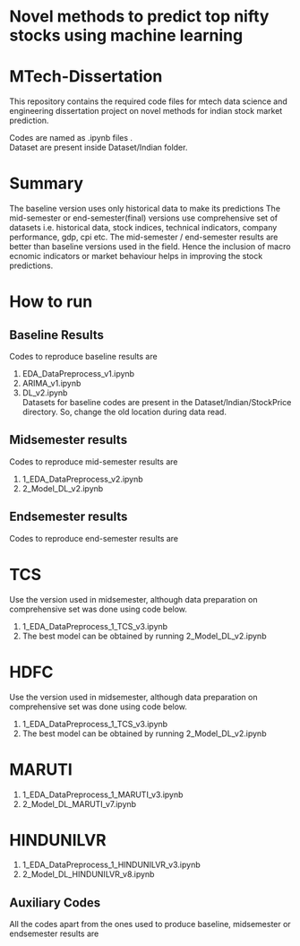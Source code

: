 # Novel methods to predict top nifty stocks using machine learning

# MTech-Dissertation
This repository contains the required code files for mtech data science and engineering dissertation project on novel methods for indian stock market prediction.

Codes are named as .ipynb files .<br>
Dataset are present inside Dataset/Indian folder.

# Summary
The baseline version uses only historical data to make its predictions
The mid-semester or end-semester(final) versions use comprehensive set of datasets i.e. historical data, stock indices, technical indicators, company performance, gdp, cpi etc.
The mid-semester / end-semester results are better than baseline versions used in the field. 
Hence the inclusion of macro ecnomic indicators or market behaviour helps in improving the stock predictions.

# How to run

## Baseline Results
Codes to reproduce baseline results are
1. EDA_DataPreprocess_v1.ipynb
2. ARIMA_v1.ipynb
3. DL_v2.ipynb <br>
Datasets for baseline codes are present in the Dataset/Indian/StockPrice directory. So, change the old location during data read.

## Midsemester results
Codes to reproduce mid-semester results are
1. 1_EDA_DataPreprocess_v2.ipynb
2. 2_Model_DL_v2.ipynb

## Endsemester results
Codes to reproduce end-semester results are

# TCS
Use the version used in midsemester, although data preparation on comprehensive set was done using code below.
1. 1_EDA_DataPreprocess_1_TCS_v3.ipynb
2. The best model can be obtained by running 2_Model_DL_v2.ipynb

# HDFC
Use the version used in midsemester, although data preparation on comprehensive set was done using code below.
1. 1_EDA_DataPreprocess_1_TCS_v3.ipynb
2. The best model can be obtained by running 2_Model_DL_v2.ipynb

# MARUTI
1. 1_EDA_DataPreprocess_1_MARUTI_v3.ipynb
2. 2_Model_DL_MARUTI_v7.ipynb

# HINDUNILVR
1. 1_EDA_DataPreprocess_1_HINDUNILVR_v3.ipynb
2. 2_Model_DL_HINDUNILVR_v8.ipynb

## Auxiliary Codes
All the codes apart from the ones used to produce baseline, midsemester or endsemester results are

